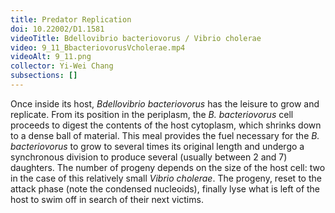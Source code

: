 ```yaml
---
title: Predator Replication
doi: 10.22002/D1.1581
videoTitle: Bdellovibrio bacteriovorus / Vibrio cholerae
video: 9_11_BbacteriovorusVcholerae.mp4
videoAlt: 9_11.png
collector: Yi-Wei Chang
subsections: []
---
```


Once inside its host, *Bdellovibrio bacteriovorus* has the leisure to grow and replicate. From its position in the periplasm, the *B. bacteriovorus* cell proceeds to digest the contents of the host cytoplasm, which shrinks down to a dense ball of material. This meal provides the fuel necessary for the *B. bacteriovorus* to grow to several times its original length and undergo a synchronous division to produce several (usually between 2 and 7) daughters. The number of progeny depends on the size of the host cell: two in the case of this relatively small *Vibrio cholerae*. The progeny, reset to the attack phase (note the condensed nucleoids), finally lyse what is left of the host to swim off in search of their next victims.

